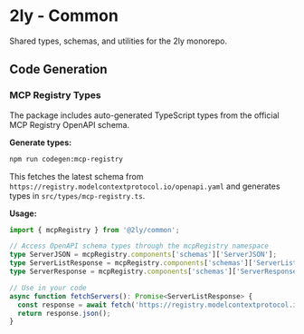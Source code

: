 # 2ly - Common

Shared types, schemas, and utilities for the 2ly monorepo.

## Code Generation

### MCP Registry Types

The package includes auto-generated TypeScript types from the official MCP Registry OpenAPI schema.

**Generate types:**
```bash
npm run codegen:mcp-registry
```

This fetches the latest schema from `https://registry.modelcontextprotocol.io/openapi.yaml` and generates types in `src/types/mcp-registry.ts`.

**Usage:**
```typescript
import { mcpRegistry } from '@2ly/common';

// Access OpenAPI schema types through the mcpRegistry namespace
type ServerJSON = mcpRegistry.components['schemas']['ServerJSON'];
type ServerListResponse = mcpRegistry.components['schemas']['ServerListResponse'];
type ServerResponse = mcpRegistry.components['schemas']['ServerResponse'];

// Use in your code
async function fetchServers(): Promise<ServerListResponse> {
  const response = await fetch('https://registry.modelcontextprotocol.io/v0/servers');
  return response.json();
}
```
